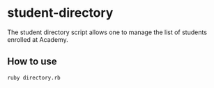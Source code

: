 # student-directory

The student directory script allows one to manage the list of students enrolled at Academy.

## How to use
```shell
ruby directory.rb
```